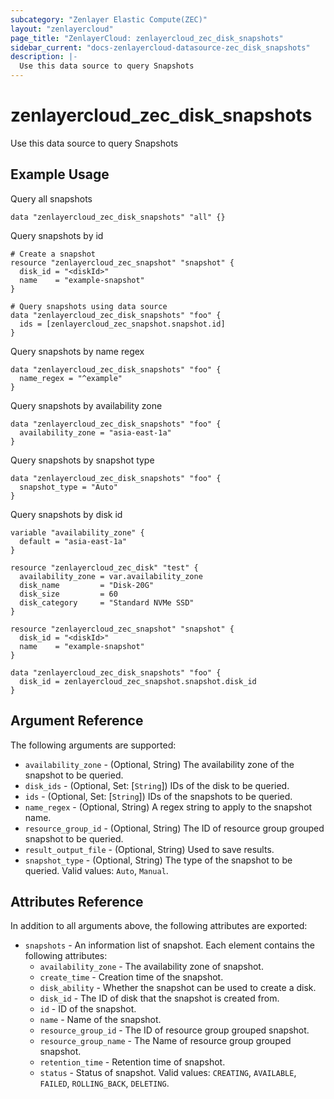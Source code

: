 ```yaml
---
subcategory: "Zenlayer Elastic Compute(ZEC)"
layout: "zenlayercloud"
page_title: "ZenlayerCloud: zenlayercloud_zec_disk_snapshots"
sidebar_current: "docs-zenlayercloud-datasource-zec_disk_snapshots"
description: |-
  Use this data source to query Snapshots
---
```


# zenlayercloud_zec_disk_snapshots

Use this data source to query Snapshots

## Example Usage

Query all snapshots

```hcl
data "zenlayercloud_zec_disk_snapshots" "all" {}
```

Query snapshots by id

```hcl
# Create a snapshot
resource "zenlayercloud_zec_snapshot" "snapshot" {
  disk_id = "<diskId>"
  name    = "example-snapshot"
}

# Query snapshots using data source
data "zenlayercloud_zec_disk_snapshots" "foo" {
  ids = [zenlayercloud_zec_snapshot.snapshot.id]
}
```

Query snapshots by name regex

```hcl
data "zenlayercloud_zec_disk_snapshots" "foo" {
  name_regex = "^example"
}
```

Query snapshots by availability zone

```hcl
data "zenlayercloud_zec_disk_snapshots" "foo" {
  availability_zone = "asia-east-1a"
}
```

Query snapshots by snapshot type

```hcl
data "zenlayercloud_zec_disk_snapshots" "foo" {
  snapshot_type = "Auto"
}
```

Query snapshots by disk id

```hcl
variable "availability_zone" {
  default = "asia-east-1a"
}

resource "zenlayercloud_zec_disk" "test" {
  availability_zone = var.availability_zone
  disk_name         = "Disk-20G"
  disk_size         = 60
  disk_category     = "Standard NVMe SSD"
}

resource "zenlayercloud_zec_snapshot" "snapshot" {
  disk_id = "<diskId>"
  name    = "example-snapshot"
}

data "zenlayercloud_zec_disk_snapshots" "foo" {
  disk_id = zenlayercloud_zec_snapshot.snapshot.disk_id
}
```

## Argument Reference

The following arguments are supported:

* `availability_zone` - (Optional, String) The availability zone of the snapshot to be queried.
* `disk_ids` - (Optional, Set: [`String`]) IDs of the disk to be queried.
* `ids` - (Optional, Set: [`String`]) IDs of the snapshots to be queried.
* `name_regex` - (Optional, String) A regex string to apply to the snapshot name.
* `resource_group_id` - (Optional, String) The ID of resource group grouped snapshot to be queried.
* `result_output_file` - (Optional, String) Used to save results.
* `snapshot_type` - (Optional, String) The type of the snapshot to be queried. Valid values: `Auto`, `Manual`.

## Attributes Reference

In addition to all arguments above, the following attributes are exported:

* `snapshots` - An information list of snapshot. Each element contains the following attributes:
   * `availability_zone` - The availability zone of snapshot.
   * `create_time` - Creation time of the snapshot.
   * `disk_ability` - Whether the snapshot can be used to create a disk.
   * `disk_id` - The ID of disk that the snapshot is created from.
   * `id` - ID of the snapshot.
   * `name` - Name of the snapshot.
   * `resource_group_id` - The ID of resource group grouped snapshot.
   * `resource_group_name` - The Name of resource group grouped snapshot.
   * `retention_time` - Retention time of snapshot.
   * `status` - Status of snapshot. Valid values: `CREATING`, `AVAILABLE`, `FAILED`, `ROLLING_BACK`, `DELETING`.



